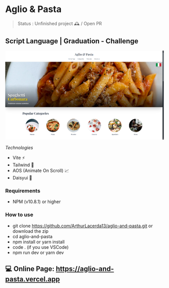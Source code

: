# Aglio & Pasta

> Status : Unfinished project 🕰️ / Open PR

## Script Language | Graduation - Challenge

<img width ='800px' src ='/home-print.png' />

_Technologies_

- Vite ⚡
- Tailwind 🎨
- AOS (Animate On Scroll) 📈
- Daisyui 🌼

### Requirements
- NPM (v10.8.1) or higher

### How to use

- git clone https://github.com/ArthurLacerda13/aglio-and-pasta.git or download the zip
- cd aglio-and-pasta
- npm install or yarn install
- code . (if you use VSCode)
- npm run dev or yarn dev

## 💻 Online Page: https://aglio-and-pasta.vercel.app